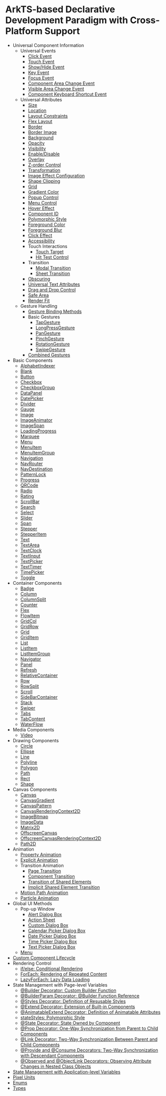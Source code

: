 # ArkTS-based Declarative Development Paradigm with Cross-Platform Support

- Universal Component Information
  - Universal Events
    - [Click Event](ts-universal-events-click.md)
    - [Touch Event](ts-universal-events-touch.md)
    - [Show/Hide Event](ts-universal-events-show-hide.md)
    - [Key Event](ts-universal-events-key.md)
    - [Focus Event](ts-universal-focus-event.md)
    - [Component Area Change Event](ts-universal-component-area-change-event.md)
    - [Visible Area Change Event](ts-universal-component-visible-area-change-event.md)
    - [Component Keyboard Shortcut Event](ts-universal-events-keyboardshortcut.md)
  - Universal Attributes
    - [Size](ts-universal-attributes-size.md)
    - [Location](ts-universal-attributes-location.md)
    - [Layout Constraints](ts-universal-attributes-layout-constraints.md)
    - [Flex Layout](ts-universal-attributes-flex-layout.md)
    - [Border](ts-universal-attributes-border.md)
    - [Border Image](ts-universal-attributes-border-image.md)
    - [Background](ts-universal-attributes-background.md)
    - [Opacity](ts-universal-attributes-opacity.md)
    - [Visibility](ts-universal-attributes-visibility.md)
    - [Enable/Disable](ts-universal-attributes-enable.md)
    - [Overlay](ts-universal-attributes-overlay.md)
    - [Z-order Control](ts-universal-attributes-z-order.md)
    - [Transformation](ts-universal-attributes-transformation.md)
    - [Image Effect Configuration](ts-universal-attributes-image-effect.md)
    - [Shape Clipping](ts-universal-attributes-sharp-clipping.md)
    - [Grid](ts-universal-attributes-grid.md)
    - [Gradient Color](ts-universal-attributes-gradient-color.md)
    - [Popup Control](ts-universal-attributes-popup.md)
    - [Menu Control](ts-universal-attributes-menu.md)
    - [Hover Effect](ts-universal-attributes-hover-effect.md)
    - [Component ID](ts-universal-attributes-component-id.md)
    - [Polymorphic Style](ts-universal-attributes-polymorphic-style.md)
    - [Foreground Color](ts-universal-attributes-foreground-color.md)
    - [Foreground Blur](ts-universal-attributes-foreground-blur-style.md)
    - [Click Effect](ts-universal-attributes-click-effect.md)
    - [Accessibility](ts-universal-attributes-accessibility.md)
    - Touch Interactions
      - [Touch Target](ts-universal-attributes-touch-target.md)
      - [Hit Test Control](ts-universal-attributes-hit-test-behavior.md)
    - Transition
      - [Modal Transition](ts-universal-attributes-modal-transition.md)
      - [Sheet Transition](ts-universal-attributes-sheet-transition.md)
  	- [Obscuring](ts-universal-attributes-obscured.md)
  	- [Universal Text Attributes](ts-universal-attributes-text-style.md)
  	- [Drag and Drop Control](ts-universal-attributes-drag-drop.md)
  	- [Safe Area](ts-universal-attributes-expand-safe-area.md)
  	- [Render Fit](ts-universal-attributes-renderfit.md)
  - Gesture Handling
    - [Gesture Binding Methods](ts-gesture-settings.md)
    - Basic Gestures
      - [TapGesture](ts-basic-gestures-tapgesture.md)
      - [LongPressGesture](ts-basic-gestures-longpressgesture.md)
      - [PanGesture](ts-basic-gestures-pangesture.md)
      - [PinchGesture](ts-basic-gestures-pinchgesture.md)
      - [RotationGesture](ts-basic-gestures-rotationgesture.md)
      - [SwipeGesture](ts-basic-gestures-swipegesture.md)
    - [Combined Gestures](ts-combined-gestures.md)
- Basic Components
  - [AlphabetIndexer](ts-container-alphabet-indexer.md)
  - [Blank](ts-basic-components-blank.md)
  - [Button](ts-basic-components-button.md)
  - [Checkbox](ts-basic-components-checkbox.md)
  - [CheckboxGroup](ts-basic-components-checkboxgroup.md)
  - [DataPanel](ts-basic-components-datapanel.md)
  - [DatePicker](ts-basic-components-datepicker.md)
  - [Divider](ts-basic-components-divider.md)
  - [Gauge](ts-basic-components-gauge.md)
  - [Image](ts-basic-components-image.md)
  - [ImageAnimator](ts-basic-components-imageanimator.md)
  - [ImageSpan](ts-basic-components-imagespan.md)
  - [LoadingProgress](ts-basic-components-loadingprogress.md)
  - [Marquee](ts-basic-components-marquee.md)
  - [Menu](ts-basic-components-menu.md)
  - [MenuItem](ts-basic-components-menuitem.md)
  - [MenuItemGroup](ts-basic-components-menuitemgroup.md)
  - [Navigation](ts-basic-components-navigation.md)
  - [NavRouter](ts-basic-components-navrouter.md)
  - [NavDestination](ts-basic-components-navdestination.md)
  - [PatternLock](ts-basic-components-patternlock.md)
  - [Progress](ts-basic-components-progress.md)
  - [QRCode](ts-basic-components-qrcode.md)
  - [Radio](ts-basic-components-radio.md)
  - [Rating](ts-basic-components-rating.md)
  - [ScrollBar](ts-basic-components-scrollbar.md)
  - [Search](ts-basic-components-search.md)
  - [Select](ts-basic-components-select.md)
  - [Slider](ts-basic-components-slider.md)
  - [Span](ts-basic-components-span.md)
  - [Stepper](ts-basic-components-stepper.md)
  - [StepperItem](ts-basic-components-stepperitem.md)
  - [Text](ts-basic-components-text.md)
  - [TextArea](ts-basic-components-textarea.md)
  - [TextClock](ts-basic-components-textclock.md)
  - [TextInput](ts-basic-components-textinput.md)
  - [TextPicker](ts-basic-components-textpicker.md)
  - [TextTimer](ts-basic-components-texttimer.md)
  - [TimePicker](ts-basic-components-timepicker.md)
  - [Toggle](ts-basic-components-toggle.md)
- Container Components
  - [Badge](ts-container-badge.md)
  - [Column](ts-container-column.md)
  - [ColumnSplit](ts-container-columnsplit.md)
  - [Counter](ts-container-counter.md)
  - [Flex](ts-container-flex.md)
  - [FlowItem](ts-container-flowitem.md)
  - [GridCol](ts-container-gridcol.md)
  - [GridRow](ts-container-gridrow.md)
  - [Grid](ts-container-grid.md)
  - [GridItem](ts-container-griditem.md)
  - [List](ts-container-list.md)
  - [ListItem](ts-container-listitem.md)
  - [ListItemGroup](ts-container-listitemgroup.md)
  - [Navigator](ts-container-navigator.md)
  - [Panel](ts-container-panel.md)
  - [Refresh](ts-container-refresh.md)
  - [RelativeContainer](ts-container-relativecontainer.md)
  - [Row](ts-container-row.md)
  - [RowSplit](ts-container-rowsplit.md)
  - [Scroll](ts-container-scroll.md)
  - [SideBarContainer](ts-container-sidebarcontainer.md)
  - [Stack](ts-container-stack.md)
  - [Swiper](ts-container-swiper.md)
  - [Tabs](ts-container-tabs.md)
  - [TabContent](ts-container-tabcontent.md)
  - [WaterFlow](ts-container-waterflow.md)
- Media Components
  - [Video](ts-media-components-video.md)
- Drawing Components
  - [Circle](ts-drawing-components-circle.md)
  - [Ellipse](ts-drawing-components-ellipse.md)
  - [Line](ts-drawing-components-line.md)
  - [Polyline](ts-drawing-components-polyline.md)
  - [Polygon](ts-drawing-components-polygon.md)
  - [Path](ts-drawing-components-path.md)
  - [Rect](ts-drawing-components-rect.md)
  - [Shape](ts-drawing-components-shape.md)
- Canvas Components
  - [Canvas](ts-components-canvas-canvas.md)
  - [CanvasGradient](ts-components-canvas-canvasgradient.md)
  - [CanvasPattern](ts-components-canvas-canvaspattern.md)
  - [CanvasRenderingContext2D](ts-canvasrenderingcontext2d.md)
  - [ImageBitmap](ts-components-canvas-imagebitmap.md)
  - [ImageData](ts-components-canvas-imagedata.md)
  - [Matrix2D](ts-components-canvas-matrix2d.md)
  - [OffscreenCanvas](ts-components-offscreencanvas.md)
  - [OffscreenCanvasRenderingContext2D](ts-offscreencanvasrenderingcontext2d.md)
  - [Path2D](ts-components-canvas-path2d.md)
- Animation
  - [Property Animation](ts-animatorproperty.md)
  - [Explicit Animation](ts-explicit-animation.md)
  - Transition Animation
    - [Page Transition](ts-page-transition-animation.md)
    - [Component Transition](ts-transition-animation-component.md)
    - [Transition of Shared Elements](ts-transition-animation-shared-elements.md)
    - [Implicit Shared Element Transition](ts-transition-animation-geometrytransition.md)
  - [Motion Path Animation](ts-motion-path-animation.md)
  - [Particle Animation](ts-particle-animation.md)
- Global UI Methods
  - Pop-up Window
    - [Alert Dialog Box](ts-methods-alert-dialog-box.md)
    - [Action Sheet](ts-methods-action-sheet.md)
    - [Custom Dialog Box](ts-methods-custom-dialog-box.md)
    - [Calendar Picker Dialog Box](ts-methods-calendarpicker-dialog.md)
    - [Date Picker Dialog Box](ts-methods-datepicker-dialog.md)
    - [Time Picker Dialog Box](ts-methods-timepicker-dialog.md)
    - [Text Picker Dialog Box](ts-methods-textpicker-dialog.md)
  - [Menu](ts-methods-menu.md)
- [Custom Component Lifecycle](ts-custom-component-lifecycle.md)
- Rendering Control
  - [if/else: Conditional Rendering](arkts-rendering-control-ifelse.md)
  - [ForEach: Rendering of Repeated Content](arkts-rendering-control-foreach.md)
  - [LazyForEach: Lazy Data Loading](arkts-rendering-control-lazyforeach.md)
- State Management with Page-level Variables
  - [\@Builder Decorator: Custom Builder Function](https://gitee.com/openharmony/docs/blob/master/en/application-dev/quick-start/arkts-builder.md)
  - [\@BuilderParam Decorator: \@Builder Function Reference](https://gitee.com/openharmony/docs/blob/master/en/application-dev/quick-start/arkts-builderparam.md)
  - [\@Styles Decorator: Definition of Resusable Styles](https://gitee.com/openharmony/docs/blob/master/en/application-dev/quick-start/arkts-style.md)
  - [\@Extend Decorator: Extension of Built-in Components](https://gitee.com/openharmony/docs/blob/master/en/application-dev/quick-start/arkts-extend.md)
  - [\@AnimatableExtend Decorator: Definition of Animatable Attributes](https://gitee.com/openharmony/docs/blob/master/en/application-dev/quick-start/arkts-animatable-extend.md)
  - [stateStyles: Polymorphic Style](https://gitee.com/openharmony/docs/blob/master/en/application-dev/quick-start/arkts-statestyles.md)
  - [\@State Decorator: State Owned by Component](https://gitee.com/openharmony/docs/blob/master/en/application-dev/quick-start/arkts-state.md)
  - [\@Prop Decorator: One-Way Synchronization from Parent to Child Components](https://gitee.com/openharmony/docs/blob/master/en/application-dev/quick-start/arkts-prop.md)
  - [\@Link Decorator: Two-Way Synchronization Between Parent and Child Components](https://gitee.com/openharmony/docs/blob/master/en/application-dev/quick-start/arkts-link.md)
  - [\@Provide and \@Consume Decorators: Two-Way Synchronization with Descendant Components](https://gitee.com/openharmony/docs/blob/master/en/application-dev/quick-start/arkts-provide-and-consume.md)
  - [\@Observed and \@ObjectLink Decorators: Observing Attribute Changes in Nested Class Objects](https://gitee.com/openharmony/docs/blob/master/en/application-dev/quick-start/arkts-observed-and-objectlink.md)
- [State Management with Application-level Variables](ts-state-management.md)
- [Pixel Units](ts-pixel-units.md)
- [Enums](ts-appendix-enums.md)
- [Types](ts-types.md)
